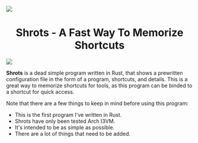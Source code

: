 ![](https://s4vvi.com/blog/shrots/img/sh-logo.png)

<h1 align="center">Shrots - A Fast Way To Memorize Shortcuts</h1>

![](https://s4vvi.com/blog/shrots/img/sh-demo.png)


**Shrots** is a dead simple program written in Rust, that shows a prewritten configuration file in the form of a program, shortcuts, and details. This is a great way to memorize shortcuts for tools, as this program can be binded to a shortcut for quick access.


Note that there are a few things to keep in mind before using this program:
- This is the first program I've written in Rust.
- Shrots have only been tested Arch I3VM.
- It's intended to be as simple as possible.
- There are a lot of things that need to be added.
